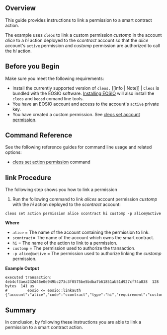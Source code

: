 ## Overview
This guide provides instructions to link a permission to a smart contract action.   

The example uses `cleos` to link a custom permission _customp_ in the account _alice_ to a _hi_ action deployed to the _scontract_ account so that the _alice_ account's `active` permission and _customp_ permission are authorized to call the _hi_ action.  

## Before you Begin
Make sure you meet the following requirements: 

* Install the currently supported version of `cleos.`
[[info | Note]]
| `Cleos` is bundled with the EOSIO software. [Installing EOSIO](../../00_install/index.md) will also install the `cleos` and `keosd` comand line tools. 
* You have an EOSIO account and access to the account's `active` private key.
* You have created a custom permission. See [cleos set account permission](../03_command-reference/set/set-account-permission.md).

## Command Reference
See the following reference guides for command line usage and related options:

* [cleos set action permission](../03_command-reference/set/set-action-permission.md) command
## link Procedure

The following step shows you how to link a permission

1. Run the following command to link _alices_ account permission _customp_ with the _hi_ action deployed to the _scontract_ account:

```shell
cleos set action permission alice scontract hi customp -p alice@active
```
**Where**
* `alice` = The name of the account containing the permission to link.
* `scontract`= The name of the account which owns the smart contract.
* `hi` = The name of the action to link to a permission. 
* `customp` = The permission used to authorize the transaction.
* `-p alice@active` = The permission used to authorize linking the _customp_ permission.

**Example Output**
```shell
executed transaction: 4eb4cf3aea232d46e0e949bc273c3f0575be5bdba7b61851ab51d927cf74a838  128 bytes  141 us
#         eosio <= eosio::linkauth              {"account":"alice","code":"scontract","type":"hi","requirement":"customp"}
```

## Summary
In conclusion, by following these instructions you are able to link a permission to a smart contract action.

